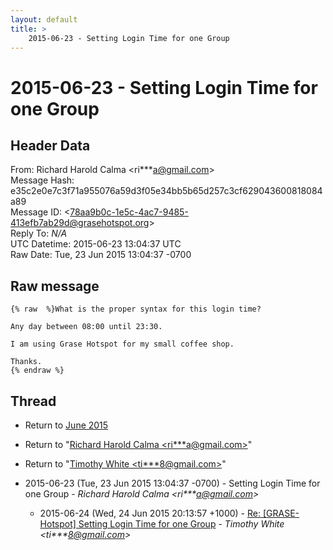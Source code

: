 ```yaml
---
layout: default
title: >
    2015-06-23 - Setting Login Time for one Group
---
```


# 2015-06-23 - Setting Login Time for one Group

## Header Data

From: Richard Harold Calma \<ri***a@gmail.com\><br>
Message Hash: e35c2e0e7c3f71a955076a59d3f05e34bb5b65d257c3cf629043600818084a89<br>
Message ID: \<78aa9b0c-1e5c-4ac7-9485-413efb7ab29d@grasehotspot.org\><br>
Reply To: _N/A_<br>
UTC Datetime: 2015-06-23 13:04:37 UTC<br>
Raw Date: Tue, 23 Jun 2015 13:04:37 -0700<br>

## Raw message

```
{% raw  %}What is the proper syntax for this login time?

Any day between 08:00 until 23:30.

I am using Grase Hotspot for my small coffee shop.

Thanks.
{% endraw %}
```

## Thread

+ Return to [June 2015](/archive/2015/06)

+ Return to "[Richard Harold Calma <ri***a<span>@</span>gmail.com>](/authors/ri___a_at_gmail_com)"
+ Return to "[Timothy White <ti***8<span>@</span>gmail.com>](/authors/ti___8_at_gmail_com)"

+ 2015-06-23 (Tue, 23 Jun 2015 13:04:37 -0700) - Setting Login Time for one Group - _Richard Harold Calma \<ri***a@gmail.com\>_
  + 2015-06-24 (Wed, 24 Jun 2015 20:13:57 +1000) - [Re: [GRASE-Hotspot] Setting Login Time for one Group](/archive/2015/06/720d3691603766dc250d65a3845fe8d4272b31c50d78487617849dafe938e952) - _Timothy White \<ti***8@gmail.com\>_

